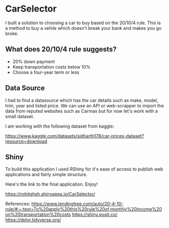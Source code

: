 # CarSelector
I built a solution to choosing a car to buy based on the 20/10/4 rule. This is a method to buy a vehile which doesn't break your bank
and makes you go broke.

## What does 20/10/4 rule suggests?
- 20% down payment
- Keep transportation costs below 10%
- Choose a four-year term or less

## Data Source
I had to find a datasource which has the car details such as make, model, trim, year and listed price.
We can use an API or web-scrapper to import the data from reputed websites such as Carmax but for now let's work with a small dataset.

I am working with the following dataset from kaggle:

https://www.kaggle.com/datasets/sidharth178/car-prices-dataset?resource=download

## Shiny
To build this application I used RShiny for it's ease of access to publish web applications and fairly simple structure.

Here's the link to the final application. Enjoy!

https://rohitghsh.shinyapps.io/CarSelector/

References:
https://www.lendingtree.com/auto/20-4-10-rule/#:~:text=To%20apply%20this%20rule%20of,monthly%20income%20on%20transportation%20costs
https://shiny.posit.co/
https://dplyr.tidyverse.org/
